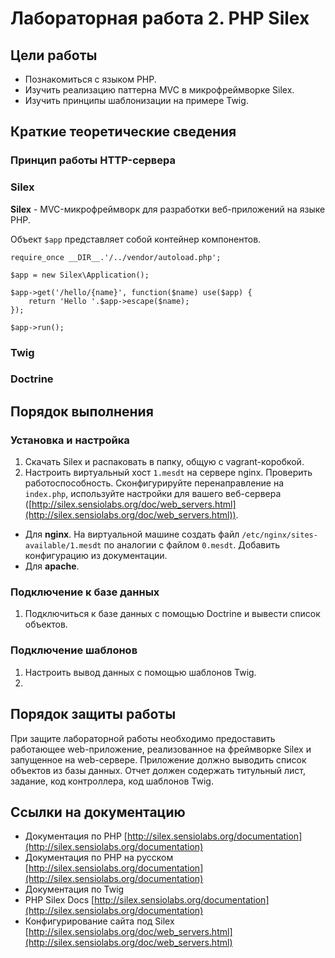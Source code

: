 # Лабораторная работа 2. PHP Silex

## Цели работы
- Познакомиться с языком PHP.
- Изучить реализацию паттерна MVC в микрофреймворке Silex.
- Изучить принципы шаблонизации на примере Twig.

## Краткие теоретические сведения

### Принцип работы HTTP-сервера

### Silex

**Silex** - MVC-микрофреймворк для разработки веб-приложений на языке PHP.

Объект `$app` представляет собой контейнер компонентов.

```
require_once __DIR__.'/../vendor/autoload.php'; 

$app = new Silex\Application(); 

$app->get('/hello/{name}', function($name) use($app) { 
    return 'Hello '.$app->escape($name); 
}); 

$app->run(); 
```

### Twig

### Doctrine

## Порядок выполнения
### Установка и настройка 
1. Скачать Silex и распаковать в папку, общую с vagrant-коробкой. 
1. Настроить виртуальный хост `1.mesdt` на сервере nginx. Проверить работоспособность. Сконфигурируйте перенаправление на `index.php`, используйте настройки для вашего веб-сервера ([http://silex.sensiolabs.org/doc/web_servers.html](http://silex.sensiolabs.org/doc/web_servers.html)).
- Для **nginx**. На виртуальной машине создать файл `/etc/nginx/sites-available/1.mesdt` по аналогии с файлом `0.mesdt`. Добавить конфигурацию из документации.
- Для **apache**.

### Подключение к базе данных
1. Подключиться к базе данных с помощью Doctrine и вывести список объектов.

### Подключение шаблонов
1. Настроить вывод данных с помощью шаблонов Twig.
1.

## Порядок защиты работы
При защите лабораторной работы необходимо предоставить работающее web-приложение, реализованное на фреймворке Silex и запущенное на web-сервере. Приложение должно выводить список объектов из базы данных.
Отчет должен содержать титульный лист, задание, код контроллера, код шаблонов Twig.

## Ссылки на документацию
- Документация по PHP [http://silex.sensiolabs.org/documentation](http://silex.sensiolabs.org/documentation)
- Документация по PHP на русском [http://silex.sensiolabs.org/documentation](http://silex.sensiolabs.org/documentation)
- Документация по Twig
- PHP Silex Docs [http://silex.sensiolabs.org/documentation](http://silex.sensiolabs.org/documentation)
- Конфигурирование сайта под Silex [http://silex.sensiolabs.org/doc/web_servers.html](http://silex.sensiolabs.org/doc/web_servers.html)